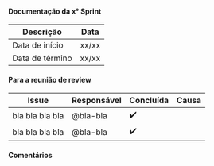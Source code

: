 #### Documentação da x° Sprint

|Descrição | Data |
| ------------- | ------------- |
| Data de início | xx/xx  |
| Data de término  | xx/xx  | 

#### Para a reunião de review 

|Issue| Responsável | Concluída | Causa |
| ------------- | ------------- | -----------| -----------|
| bla bla bla bla | @bla-bla  | ✔️	|  |
| bla bla bla bla | @bla-bla  | ✔️	|  |

#### Comentários 

